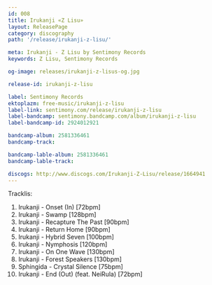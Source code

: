 ```yaml
---
id: 008
title: Irukanji «Z Lisu»
layout: ReleasePage
category: discography
path: '/release/irukanji-z-lisu/'

meta: Irukanji - Z Lisu by Sentimony Records
keywords: Z Lisu, Sentimony Records

og-image: releases/irukanji-z-lisus-og.jpg

release-id: irukanji-z-lisu

label: Sentimony Records
ektoplazm: free-music/irukanji-z-lisu
label-link: sentimony.com/release/irukanji-z-lisu
label-bandcamp: sentimony.bandcamp.com/album/irukanji-z-lisu
label-bandcamp-id: 2924012921

bandcamp-album: 2581336461
bandcamp-track: 

bandcamp-lable-album: 2581336461
bandcamp-lable-track: 

discogs: http://www.discogs.com/Irukanji-Z-Lisu/release/1664941
---
```


Tracklis:

01. Irukanji - Onset (In) [72bpm]
02. Irukanji - Swamp [128bpm]
03. Irukanji - Recapture The Past [90bpm]
04. Irukanji - Return Home [90bpm]
05. Irukanji - Hybrid Seven [100bpm]
06. Irukanji - Nymphosis [120bpm]
07. Irukanji - On One Wave [130bpm]
08. Irukanji - Forest Speakers [130bpm]
09. Sphingida - Crystal Silence [75bpm]
10. Irukanji - End (Out) (feat. NeiRula) [72bpm]




